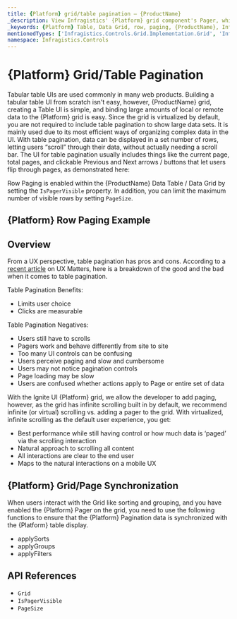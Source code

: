 ```yaml
---
title: {Platform} grid/table pagination – {ProductName} 
_description: View Infragistics' {Platform} grid component's Pager, which was designed to take in an array of data and output portions of that data as a page.
_keywords: {Platform} Table, Data Grid, row, paging, {ProductName}, Infragistics
mentionedTypes: ['Infragistics.Controls.Grid.Implementation.Grid', 'Infragistics.Controls.Grid.Implementation.Column']
namespace: Infragistics.Controls
---
```


# {Platform} Grid/Table Pagination

Tabular table UIs are used commonly in many web products. Building a tabular table UI from scratch isn't easy, however, {ProductName} grid, creating a Table UI is simple, and binding large amounts of local or remote data to the {Platform} grid is easy.  Since the grid is virtualized by default, you are not required to include table pagination to show large data sets.  It is mainly used due to its most efficient ways of organizing complex data in the UI. With table pagination, data can be displayed in a set number of rows, letting users “scroll” through their data, without actually needing a scroll bar. The UI for table pagination usually includes things like the current page, total pages, and clickable Previous and Next arrows / buttons that let users flip through pages, as demonstrated here:

Row Paging is enabled within the {ProductName} Data Table / Data Grid by setting the `IsPagerVisible` property. In addition, you can limit the maximum number of visible rows by setting `PageSize`.

## {Platform} Row Paging Example

<code-view style="height: 600px"
           data-demos-base-url="{environment:dvDemosBaseUrl}"
           iframe-src="{environment:dvDemosBaseUrl}/grids/data-grid-pager"
           alt="{Platform} Row Paging Example"
           github-src="grids/data-grid/pager">
</code-view>

<div class="divider--half"></div>

## Overview

From a UX perspective, table pagination has pros and cons. According to a [recent article](https://www.uxmatters.com/mt/archives/2018/11/paging-scrolling-and-infinite-scroll.php) on UX Matters, here is a breakdown of the good and the bad when it comes to table pagination.

Table Pagination Benefits:

- Limits user choice
- Clicks are measurable

Table Pagination Negatives:

- Users still have to scrolls
- Pagers work and behave differently from site to site
- Too many UI controls can be confusing
- Users perceive paging and slow and cumbersome
- Users may not notice pagination controls
- Page loading may be slow
- Users are confused whether actions apply to Page or entire set of data

With the Ignite UI {Platform} grid, we allow the developer to add paging, however, as the grid has infinite scrolling built in by default, we recommend infinite (or virtual) scrolling vs. adding a pager to the grid.  With virtualized, infinite scrolling as the default user experience, you get:

- Best performance while still having control or how much data is ‘paged’ via the scrolling interaction
- Natural approach to scrolling all content
- All interactions are clear to the end user
- Maps to the natural interactions on a mobile UX

## {Platform} Grid/Page Synchronization

When users interact with the Grid like sorting and grouping, and you have enabled the {Platform} Pager on the grid, you need to use the following functions to ensure that the {Platform} Pagination data is synchronized with the {Platform} table display.

- applySorts
- applyGroups
- applyFilters

## API References

 - `Grid`
 - `IsPagerVisible`
 - `PageSize`